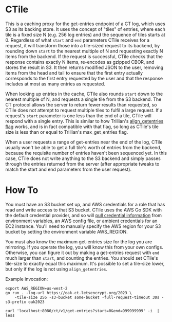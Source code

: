 # CTile

This is a caching proxy for the get-entries endpoint of a CT log, which uses S3
as its backing store. It uses the concept of "tiles" of entries, where each tile
is a fixed size N (e.g. 256 log entries) and the sequence of tiles starts at 0.
Regardless of what `start` and `end` parameters CTile receives for a request, it
will transform those into a tile-sized request to its backend, by rounding down
`start` to the nearest multiple of N and requesting exactly N items from the
backend. If the request is successful, CTile checks that the response contains
exactly N items, re-encodes as gzipped CBOR, and stores the result in S3. It then
returns modified JSON to the user, removing items from the head and tail to ensure
that the first entry actually corresponds to the first entry requested by the user
and that the response includes at most as many entries as requested.

When looking up entries in the cache, CTile also rounds `start` down to the
nearest multiple of N, and requests a single tile from the S3 backend. The CT
protocol allows the server to return fewer results than requested, so CTile does
not attempt to request multiple tiles to fulfil a large request. If a request's
`start` parameter is one less than the end of a tile, CTile will respond with a
single entry. This is similar to how Trillian's [align_getentries
flag](https://github.com/google/certificate-transparency-go/blob/6e118585d9d9757b739353829becec378f47e10b/trillian/ctfe/handlers.go#L50)
works, and is in fact compatible with that flag, so long as CTile's tile size is
less than or equal to Trillian's max_get_entries flag.

When a user requests a range of get-entries near the end of the log, CTile
usually won't be able to get a full tile's worth of entries from the backend,
because the requisite number of entries haven't been sequenced yet. In this
case, CTile does not write anything to the S3 backend and simply passes
through the entries returned from the server (after appropriate tweaks to match
the start and end parameters from the user request).

# How To

You must have an S3 bucket set up, and AWS credentials for a role that has read
and write access to that S3 bucket. CTile uses the AWS Go SDK with the default
credential provider, and so will [pull credential
information](https://docs.aws.amazon.com/sdk-for-go/v1/developer-guide/configuring-sdk.html#specifying-credentials)
from environment variables, an AWS config file, or ambient credentials for an
EC2 instance. You'll need to manually specify the AWS region for your S3 bucket
by setting the environment variable AWS_REGION.

You must also know the maximum get-entries size for the log you are mirroring.
If you operate the log, you will know this from your own configs. Otherwise, you
can figure it out by making a get-entries request with `end` much larger than
`start`, and counting the entries. You should set CTile's tile-size to exactly
equal this maximum. It's possible to set a tile-size lower, but only if the log
is not using `align_getentries`.

Example invocation:

```
export AWS_REGION=us-west-2
go run . -log-url https://oak.ct.letsencrypt.org/2023 \
    -tile-size 256 -s3-bucket some-bucket -full-request-timeout 30s -s3-prefix oak2023
```

```
curl 'localhost:8080/ct/v1/get-entries?start=0&end=999999999' -i  | less
```
